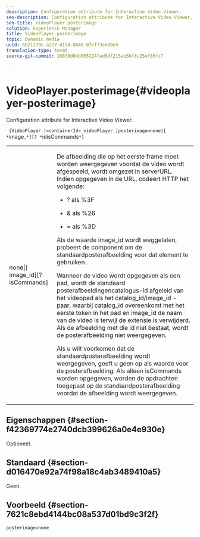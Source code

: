 ```yaml
---
description: Configuration attribute for Interactive Video Viewer.
seo-description: Configuration attribute for Interactive Video Viewer.
seo-title: VideoPlayer.posterimage
solution: Experience Manager
title: VideoPlayer.posterimage
topic: Dynamic media
uuid: 6b21179c-a227-4194-8640-0fcf73ee80e9
translation-type: tm+mt
source-git-commit: 16838d04b005224fad6df215ab5bf8c25ef86fc7

---
```



# VideoPlayer.posterimage{#videoplayer-posterimage}

Configuration attribute for Interactive Video Viewer.

` [VideoPlayer.|<containerId>_videoPlayer.]posterimage=none|[ *`image_`*][? *`idisCommands`*]`

<table id="table_C616483932C2482CA9794DDD7313FD7C"> 
 <tbody> 
  <tr> 
   <td colname="col1"> <p> <span class="codeph"> none|[<span class="varname"> image_id</span>][?<span class="varname"> isCommands</span>]</span> </p> </td> 
   <td colname="col2"> <p> De afbeelding die op het eerste frame moet worden weergegeven voordat de video wordt afgespeeld, wordt omgezet in <span class="codeph"> serverURL</span>. Indien opgegeven in de URL, codeert HTTP het volgende: </p> <p> 
     <ul id="ul_B38A687CEFE64C68A0B2C227A68A458F"> 
      <li id="li_E7AE1BDAC17E49E0B7ACF89C5C0529F0"> <p> <span class="codeph"> ?</span> als <span class="codeph"> %3F</span> </p> </li> 
      <li id="li_391CCF067F734480B2B4AFC9760C479A"> <p> <span class="codeph"> &amp;</span> als <span class="codeph"> %26</span> </p> </li> 
      <li id="li_6824B66A55554C5A8B12874DCF5BFAEE"> <p> <span class="codeph"> =</span> als <span class="codeph"> %3D</span> </p> </li> 
     </ul> </p> <p>Als de waarde <span class="codeph"><span class="varname"> image_id</span></span> wordt weggelaten, probeert de component om de standaardposterafbeelding voor dat element te gebruiken. </p> <p>Wanneer de video wordt opgegeven als een pad, wordt de standaard posterafbeeldingencatalogus-id afgeleid van het videopad als het <span class="codeph"> catalog_id/image_id</span> -paar, waarbij <span class="codeph"> catalog_id</span> overeenkomt met het eerste token in het pad en <span class="codeph"> image_id</span> de naam van de video is terwijl de extensie is verwijderd. Als de afbeelding met die id niet bestaat, wordt de posterafbeelding niet weergegeven. </p> <p>Als u wilt voorkomen dat de standaardposterafbeelding wordt weergegeven, geeft u <span class="codeph"> geen</span> op als waarde voor de posterafbeelding. Als alleen <span class="codeph"><span class="varname"> isCommands</span></span> worden opgegeven, worden de opdrachten toegepast op de standaardposterafbeelding voordat de afbeelding wordt weergegeven. </p> </td> 
  </tr> 
 </tbody> 
</table>

## Eigenschappen {#section-f42369774e2740dcb399626a0e4e930e}

Optioneel.

## Standaard {#section-d016470e92a74f98a18c4ab3489410a5}

Geen.

## Voorbeeld {#section-7621c8ebd4144bc08a537d01bd9c3f2f}

```
posterimage=none
```

